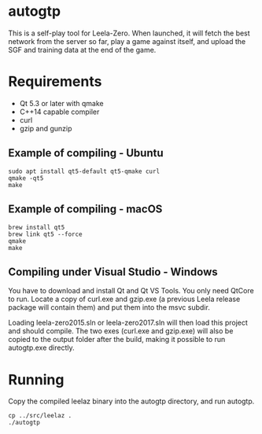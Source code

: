 # autogtp

This is a self-play tool for Leela-Zero. When launched, it will fetch the
best network from the server so far, play a game against itself, and upload
the SGF and training data at the end of the game.

# Requirements

* Qt 5.3 or later with qmake
* C++14 capable compiler
* curl
* gzip and gunzip

## Example of compiling - Ubuntu

    sudo apt install qt5-default qt5-qmake curl
    qmake -qt5
    make
    
## Example of compiling - macOS

	brew install qt5
	brew link qt5 --force
	qmake
	make

## Compiling under Visual Studio - Windows

You have to download and install Qt and Qt VS Tools. You only need QtCore to
run. Locate a copy of curl.exe and gzip.exe (a previous Leela release package
will contain them) and put them into the msvc subdir.

Loading leela-zero2015.sln or leela-zero2017.sln will then load this project
and should compile. The two exes (curl.exe and gzip.exe) will also be copied to
the output folder after the build, making it possible to run autogtp.exe
directly.

# Running

Copy the compiled leelaz binary into the autogtp directory, and run
autogtp.

    cp ../src/leelaz .
    ./autogtp

